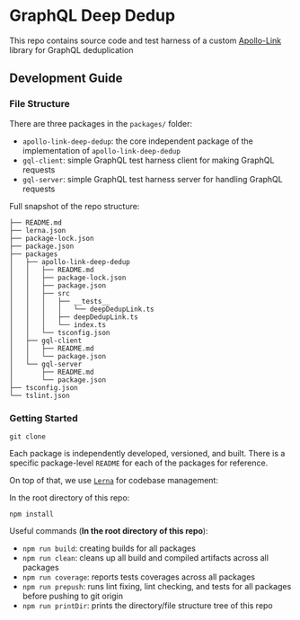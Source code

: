 # GraphQL Deep Dedup

This repo contains source code and test harness of a custom [Apollo-Link](https://www.apollographql.com/docs/link/) library for GraphQL deduplication

## Development Guide

### File Structure

There are three packages in the `packages/` folder:

- `apollo-link-deep-dedup`: the core independent package of the implementation of `apollo-link-deep-dedup`
- `gql-client`: simple GraphQL test harness client for making GraphQL requests
- `gql-server`: simple GraphQL test harness server for handling GraphQL requests

Full snapshot of the repo structure:

```text
├── README.md
├── lerna.json
├── package-lock.json
├── package.json
├── packages
│   ├── apollo-link-deep-dedup
│   │   ├── README.md
│   │   ├── package-lock.json
│   │   ├── package.json
│   │   ├── src
│   │   │   ├── __tests__
│   │   │   │   └── deepDedupLink.ts
│   │   │   ├── deepDedupLink.ts
│   │   │   └── index.ts
│   │   └── tsconfig.json
│   ├── gql-client
│   │   ├── README.md
│   │   └── package.json
│   └── gql-server
│       ├── README.md
│       └── package.json
├── tsconfig.json
└── tslint.json
```

### Getting Started

```shell
git clone
```

Each package is independently developed, versioned, and built. There is a specific package-level `README` for each of the packages for reference.

On top of that, we use [`Lerna`](https://lernajs.io/) for codebase management:

In the root directory of this repo:

```shell
npm install
```

Useful commands (__In the root directory of this repo__):

- `npm run build`: creating builds for all packages
- `npm run clean`: cleans up all build and compiled artifacts across all packages
- `npm run coverage`: reports tests coverages across all packages
- `npm run prepush`: runs lint fixing, lint checking, and tests for all packages before pushing to git origin
- `npm run printDir`: prints the directory/file structure tree of this repo

